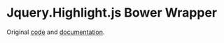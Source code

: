 Jquery.Highlight.js Bower Wrapper
===============================

Original [code][1] and [documentation][2].


[1]: https://github.com/bartaz/sandbox.js/blob/master/jquery.highlight.js
[2]: http://bartaz.github.io/sandbox.js/jquery.highlight.html
